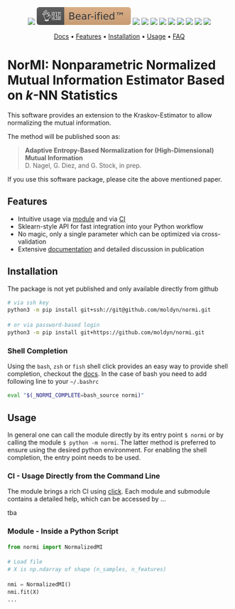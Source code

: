 <div align="center">
  <!--
  <img class="darkmode" style="width: 400px;" src="https://github.com/moldyn/normi/blob/main/docs/logo_large_dark.svg?raw=true#gh-dark-mode-only" />
  <img class="lightmode" style="width: 400px;" src="https://github.com/moldyn/normi/blob/main/docs/logo_large_light.svg?raw=true#gh-light-mode-only" />
  -->

  <p>
    <a href="https://github.com/wemake-services/wemake-python-styleguide" alt="wemake-python-styleguide">
        <img src="https://img.shields.io/badge/style-wemake-000000.svg" /></a>
    <a href="https://beartype.rtfd.io" alt="bear-ified">
        <img src="https://raw.githubusercontent.com/beartype/beartype-assets/main/badge/bear-ified.svg" /></a>
    <a href="https://pypi.org/project/normi" alt="PyPI">
        <img src="https://img.shields.io/pypi/v/normi" /></a>
    <a href="https://anaconda.org/conda-forge/normi" alt="conda version">
	<img src="https://img.shields.io/conda/vn/conda-forge/normi" /></a>
    <a href="https://pepy.tech/project/normi" alt="Downloads">
        <img src="https://static.pepy.tech/badge/normi" /></a>
    <a href="https://github.com/moldyn/normi/actions/workflows/pytest.yml" alt="GitHub Workflow Status">
        <img src="https://img.shields.io/github/actions/workflow/status/moldyn/normi/pytest.yml?branch=main"></a>
    <a href="https://codecov.io/gh/moldyn/normi" alt="Code coverage">
        <img src="https://codecov.io/gh/moldyn/normi/branch/main/graph/badge.svg?token=KNWDAUXIGI" /></a>
    <a href="https://github.com/moldyn/normi/actions/workflows/codeql.yml" alt="CodeQL">
        <img src="https://github.com/moldyn/normi/actions/workflows/codeql.yml/badge.svg?branch=main" /></a>
    <a href="https://img.shields.io/pypi/pyversions/normi" alt="PyPI - Python Version">
        <img src="https://img.shields.io/pypi/pyversions/normi" /></a>
    <a href="https://moldyn.github.io/normi" alt="Docs">
        <img src="https://img.shields.io/badge/MkDocs-Documentation-brightgreen" /></a>
    <a href="https://github.com/moldyn/normi/blob/main/LICENSE" alt="License">
        <img src="https://img.shields.io/github/license/moldyn/normi" /></a>
  </p>

  <p>
    <a href="https://moldyn.github.io/normi">Docs</a> •
    <a href="#features">Features</a> •
    <a href="#installation">Installation</a> •
    <a href="#usage">Usage</a> •
    <a href="https://moldyn.github.io/normi/faq">FAQ</a>
  </p>
</div>

# NorMI: Nonparametric Normalized Mutual Information Estimator Based on $k$-NN Statistics
This software provides an extension to the Kraskov-Estimator to allow normalizing the mutual information.

The method will be published soon as:
> **Adaptive Entropy-Based Normalization for (High-Dimensional) Mutual Information**  
> D. Nagel, G. Diez, and G. Stock,  in prep.

If you use this software package, please cite the above mentioned paper.

## Features
- Intuitive usage via [module](#module---inside-a-python-script) and via [CI](#ci---usage-directly-from-the-command-line)
- Sklearn-style API for fast integration into your Python workflow
- No magic, only a  single parameter which can be optimized via cross-validation
- Extensive [documentation](https://moldyn.github.io/normi) and detailed discussion in publication

## Installation
<!--
The package is called `normi` and is available via [PyPI](https://pypi.org/project/normi) or [conda](https://anaconda.org/conda-forge/normi). To install it, simply call:
```bash
python3 -m pip install --upgrade normi
```
or
```
conda install -c conda-forge normi
```
or for the latest dev version
-->
The package is not yet published and only available directly from github
```bash
# via ssh key
python3 -m pip install git+ssh://git@github.com/moldyn/normi.git

# or via password-based login
python3 -m pip install git+https://github.com/moldyn/normi.git
```

### Shell Completion
Using the `bash`, `zsh` or `fish` shell click provides an easy way to provide shell completion, checkout the [docs](https://click.palletsprojects.com/en/8.0.x/shell-completion).
In the case of bash you need to add following line to your `~/.bashrc`
```bash
eval "$(_NORMI_COMPLETE=bash_source normi)"
```

## Usage
In general one can call the module directly by its entry point `$ normi` or by calling the module `$ python -m normi`. The latter method is preferred to ensure using the desired python environment. For enabling the shell completion, the entry point needs to be used.

### CI - Usage Directly from the Command Line
The module brings a rich CI using [click](https://click.palletsprojects.com).
Each module and submodule contains a detailed help, which can be accessed by
...

tba

### Module - Inside a Python Script
```python
from normi import NormalizedMI

# Load file
# X is np.ndarray of shape (n_samples, n_features)

nmi = NormalizedMI()
nmi.fit(X)
...
```
